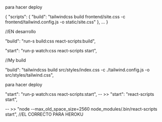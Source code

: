 para hacer deploy

{
  "scripts": {
    "build": "tailwindcss build frontend/site.css
                -c frontend/tailwind.config.js -o static/site.css"
  },
  ...
}



//EN desarrollo

"build": "run-s build:css react-scripts:build",

"start": "run-p watch:css react-scripts start",


//My build

"build": "tailwindcss build src/styles/index.css -c ./tailwind.config.js -o src/styles/tailwind.css",

para hacer deploy

 "start": "run-p watch:css react-scripts:start",  -- >>   "start": "react-scripts start",

-- >> "node --max_old_space_size=2560 node_modules/.bin/react-scripts start", //EL CORRECTO PARA HEROKU
